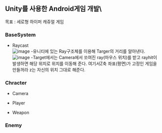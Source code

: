 ## Unity를 사용한 Android게임 개발\
목표 : 세로형 하이퍼 캐쥬얼 게임

### BaseSystem
- Raycast\
![image](https://user-images.githubusercontent.com/93506849/183328107-fc9fb9a4-09e1-4d4a-ac40-a51b50ce5ba0.png)
-유니티에 있는 Ray구조체를 이용해 Targer의 거리를 알아낸다.
![image](https://user-images.githubusercontent.com/93506849/183328692-2ce80d7c-438f-4d81-85d2-64ebd239a7fd.png)
-Target에서는 Camera에서 쏘여진 ray(마우스 위치)를 받고 rayhit이 발생하면 해당 위치로 위치를 이동해 준다. 여기서Z축 좌표(평면)가 고정인 게임을 만들꺼라 z는 자신의 위치 그대로 해준다.

### Chracter
- Camera

- Player

- Weapon

### Enemy
